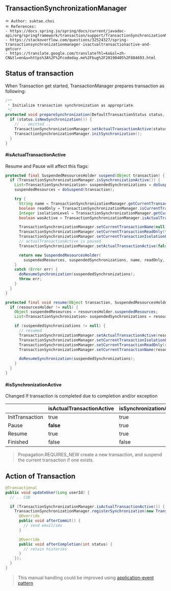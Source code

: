 ## TransactionSynchronizationManager

```
ㅁ Author: suktae.choi
ㅁ References:
- https://docs.spring.io/spring/docs/current/javadoc-api/org/springframework/transaction/support/TransactionSynchronizationManager.html
- https://stackoverflow.com/questions/32524327/spring-transactionsynchronizationmanager-isactualtransactionactive-and-getcurr
- https://translate.google.com/translate?hl=ko&sl=zh-CN&tl=en&u=https%3A%2F%2Fcodeday.me%2Fbug%2F20190405%2F884693.html
```

## Status of transaction

When Transaction get started, TransactionManager prepares transaction as following:

```java
/**
 * Initialize transaction synchronization as appropriate.
 */
protected void prepareSynchronization(DefaultTransactionStatus status, TransactionDefinition definition) {
  if (status.isNewSynchronization()) {
    // .. omitted ..
    TransactionSynchronizationManager.setActualTransactionActive(status.hasTransaction());
    TransactionSynchronizationManager.initSynchronization();
  }
}
```

#### \#isActualTransactionActive

Resume and Pause will affect this flags:

```java
protected final SuspendedResourcesHolder suspend(Object transaction) {
  if (TransactionSynchronizationManager.isSynchronizationActive()) {
    List<TransactionSynchronization> suspendedSynchronizations = doSuspendSynchronization();
    suspendedResources = doSuspend(transaction);

    try {
      String name = TransactionSynchronizationManager.getCurrentTransactionName();
      boolean readOnly = TransactionSynchronizationManager.isCurrentTransactionReadOnly();
      Integer isolationLevel = TransactionSynchronizationManager.getCurrentTransactionIsolationLevel();
      boolean wasActive = TransactionSynchronizationManager.isActualTransactionActive();

      TransactionSynchronizationManager.setCurrentTransactionName(null);
      TransactionSynchronizationManager.setCurrentTransactionReadOnly(false);
      TransactionSynchronizationManager.setCurrentTransactionIsolationLevel(null);
      // actualTransactionActive is paused
      TransactionSynchronizationManager.setActualTransactionActive(false);

      return new SuspendedResourcesHolder(
        suspendedResources, suspendedSynchronizations, name, readOnly, isolationLevel, wasActive);
    }
    catch (Error err) {
      doResumeSynchronization(suspendedSynchronizations);
      throw err;
    }
  }
}
```

```java
protected final void resume(Object transaction, SuspendedResourcesHolder resourcesHolder) {
  if (resourcesHolder != null) {
    Object suspendedResources = resourcesHolder.suspendedResources;
    List<TransactionSynchronization> suspendedSynchronizations = resourcesHolder.suspendedSynchronizations;

    if (suspendedSynchronizations != null) {
      // resumed
      TransactionSynchronizationManager.setActualTransactionActive(resourcesHolder.wasActive);
      TransactionSynchronizationManager.setCurrentTransactionIsolationLevel(resourcesHolder.isolationLevel);
      TransactionSynchronizationManager.setCurrentTransactionReadOnly(resourcesHolder.readOnly);
      TransactionSynchronizationManager.setCurrentTransactionName(resourcesHolder.name);

      doResumeSynchronization(suspendedSynchronizations);
    }
  }
}
```

#### \#isSynchronizationActive

Changed If transaction is completed due to completion and/or exception

|                 | isActualTransactionActive | isSynchronizationActive |
| --------------- | ------------------------- | ----------------------- |
| InitTransaction | true                      | true                    |
| Pause           | **false**                 | true                    |
| Resume          | true                      | true                    |
| Finished        | false                     | false                   |

> Propagation.REQUIRES_NEW create a new transaction, and suspend the current transaction if one exists.

## Action of Transaction

```java
@Transactional
public void updateUser(Long userId) {
  // .. CUD

  if (TransactionSynchronizationManager.isActualTransactionActive()) {
    TransactionSynchronizationManager.registerSynchronization(new TransactionSynchronizationAdapter() {
      @Override
      public void afterCommit() {
        // send email/sms
      }

      @Override
      public void afterCompletion(int status) {
        // retain histories
      }
    });
  }
}
```

> This manual handling could be improved using [application-event pattern](../../application-event)

